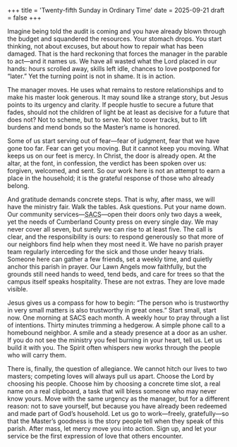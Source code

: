+++
title = 'Twenty-fifth Sunday in Ordinary Time'
date = 2025-09-21
draft = false
+++

Imagine being told the audit is coming and you have already blown through the budget and squandered the resources. Your stomach drops. You start thinking, not about excuses, but about how to repair what has been damaged. That is the hard reckoning that forces the manager in the parable to act—and it names us. We have all wasted what the Lord placed in our hands: hours scrolled away, skills left idle, chances to love postponed for “later.” Yet the turning point is not in shame. It is in action.

The manager moves. He uses what remains to restore relationships and to make his master look generous. It may sound like a strange story, but Jesus points to its urgency and clarity. If people hustle to secure a future that fades, should not the children of light be at least as decisive for a future that does not? Not to scheme, but to serve. Not to cover tracks, but to lift burdens and mend bonds so the Master’s name is honored.

Some of us start serving out of fear—fear of judgment, fear that we have gone too far. Fear can get you moving. But it cannot keep you moving. What keeps us on our feet is mercy. In Christ, the door is already open. At the altar, at the font, in confession, the verdict has been spoken over us: forgiven, welcomed, and sent. So our work here is not an attempt to earn a place in the household; it is the grateful response of those who already belong.

And gratitude demands concrete steps. That is why, after mass, we will have the ministry fair. Walk the tables. Ask questions. Put your name down. Our community services—<abbr title="Saint Alphonsus Community Services">SACS</abbr>—open their doors only two days a week, yet the needs of Cumberland County press on every single day. We may never cover all seven, but surely we can rise to at least five. The call is clear, and the responsibility is ours: to respond generously so that more of our neighbors find help when they most need it. We have no parish prayer team regularly interceding for the sick and those under heavy trials. Someone here can gather a few friends, set a weekly time, and quietly anchor this parish in prayer. Our Lawn Angels mow faithfully, but the grounds still need hands to weed, tend beds, and care for trees so that the campus itself speaks hospitality. These are not extras. They are love made visible.

Jesus gives us a compass for how to begin: “The person who is trustworthy in very small matters is also trustworthy in great ones.” Start small, start now. One morning at SACS each month. A weekly hour to pray through a list of intentions. Thirty minutes trimming a hedgerow. A simple phone call to a homebound neighbor. A smile and a steady presence at a door as an usher. If you do not see the ministry you feel burning in your heart, tell us. Let us build it with you. The Spirit often whispers new works through the people who will carry them.

There is, finally, the question of allegiance. We cannot hitch our lives to two masters; competing loves will always pull us apart. Choose the Lord by choosing his people. Choose him by choosing a concrete time slot, a real name on a real clipboard, a task that will bless someone who may never know yours. Move with the same urgency as the manager, but for a different reason: not to save yourself, but because you have already been redeemed and made part of God’s household. Let us go to work—freely, gratefully—so that the Master’s goodness is the story people tell when they speak of this parish. After mass, let mercy move you into action. Sign up, and let your service be the first expression of love that others encounter.
